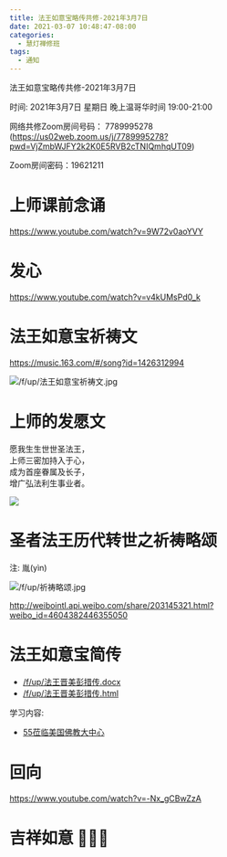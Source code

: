 ```yaml
---
title: 法王如意宝略传共修-2021年3月7日
date: 2021-03-07 10:48:47-08:00
categories:
  - 慧灯禅修班
tags:
  - 通知
---
```

法王如意宝略传共修-2021年3月7日

时间: 2021年3月7日 星期日 晚上温哥华时间 19:00-21:00  

网络共修Zoom房间号码： 7789995278 (<https://us02web.zoom.us/j/7789995278?pwd=VjZmbWJFY2k2K0E5RVB2cTNIQmhqUT09>)

Zoom房间密码：19621211

# 上师课前念诵

<https://www.youtube.com/watch?v=9W72v0aoYVY>

# 发心

<https://www.youtube.com/watch?v=v4kUMsPd0_k>

# 法王如意宝祈祷文

<https://music.163.com/#/song?id=1426312994>  

![/f/up/法王如意宝祈祷文.jpg](https://s3.ap-northeast-1.wasabisys.com/hdcx/hdv/f/up/法王如意宝祈祷文.jpg)

# 上师的发愿文

愿我生生世世圣法王，  
上师三密加持入于心，  
成为首座眷属及长子，  
增广弘法利生事业者。    

![](https://s3.ap-northeast-1.wasabisys.com/hdcx/hdv/f/up/法王如意宝略传共修-上师发愿.png)


# 圣者法王历代转世之祈祷略颂

注: 胤(yìn)

![/f/up/祈祷略颂.jpg](https://s3.ap-northeast-1.wasabisys.com/hdcx/hdv/f/up/祈祷略颂.jpg)

<http://weibointl.api.weibo.com/share/203145321.html?weibo_id=4604382446355050>

# 法王如意宝简传

- [/f/up/法王晋美彭措传.docx](https://s3.ap-northeast-1.wasabisys.com/hdcx/hdv/f/up/法王晋美彭措传.docx)
- [/f/up/法王晋美彭措传.html](https://s3.ap-northeast-1.wasabisys.com/hdcx/hdv/f/up/法王晋美彭措传.html)

学习内容:  
- [55莅临美国佛教大中心](https://www.huidengvan.com/f/up/%E6%B3%95%E7%8E%8B%E6%99%8B%E7%BE%8E%E5%BD%AD%E6%8E%AA%E4%BC%A0.html#55-%E8%8E%85%E4%B8%B4%E7%BE%8E%E5%9B%BD%E4%BD%9B%E6%95%99%E5%A4%A7%E4%B8%AD%E5%BF%83)


# 回向

<https://www.youtube.com/watch?v=-Nx_gCBwZzA>

#  吉祥如意 🙏🙏🙏
